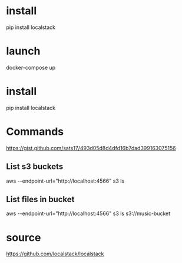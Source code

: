 # install

pip install localstack

# launch

docker-compose up

# install

pip install localstack

# Commands

https://gist.github.com/sats17/493d05d8d4dfd16b7dad399163075156

## List s3 buckets

aws --endpoint-url="http://localhost:4566" s3 ls

## List files in bucket

aws --endpoint-url="http://localhost:4566" s3 ls s3://music-bucket

# source

https://github.com/localstack/localstack